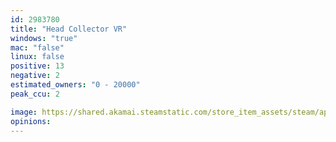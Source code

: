 ```yaml
---
id: 2983780
title: "Head Collector VR"
windows: "true"
mac: "false"
linux: false
positive: 13
negative: 2
estimated_owners: "0 - 20000"
peak_ccu: 2

image: https://shared.akamai.steamstatic.com/store_item_assets/steam/apps/2983780/header.jpg?t=1724329086
opinions:
---
```

